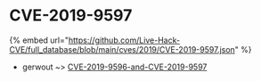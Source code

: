 # CVE-2019-9597
{% embed url="https://github.com/Live-Hack-CVE/full_database/blob/main/cves/2019/CVE-2019-9597.json" %}

* gerwout ~> [CVE-2019-9596-and-CVE-2019-9597](https://www.alice-snow.ru/2019/database/cve-2019-9597/cve-2019-9596-and-cve-2019-9597-gerwout)